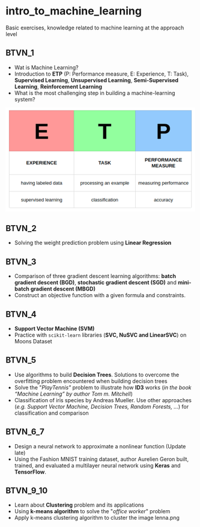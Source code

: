 # intro_to_machine_learning
Basic exercises, knowledge related to machine learning at the approach level

## BTVN_1

- Wat is Machine Learning?
- Introduction to **ETP** (P: Performance measure, E: Experience, T: Task), **Supervised Learning**, **Unsupervised Learning**, **Semi-Supervised Learning**, **Reinforcement Learning**
- What is the most challenging step in building a machine-learning system?

![alt text](image.png)

## BTVN_2

- Solving the weight prediction problem using **Linear Regression**


## BTVN_3

- Comparison of three gradient descent learning algorithms: **batch gradient descent (BGD)**, **stochastic gradient descent (SGD)** and **mini-batch gradient descent (MBGD)**
- Construct an objective function with a given formula and constraints.


## BTVN_4

- **Support Vector Machine (SVM)**
- Practice with `scikit-learn` libraries (**SVC, NuSVC and LinearSVC**) on Moons Dataset

## BTVN_5

-  Use algorithms to build **Decision Trees**. Solutions to overcome the overfitting problem encountered when building decision trees
- Solve the "*PlayTennis"* problem to illustrate how **ID3** works (*in the book “Machine Learning” by author Tom m. Mitchell*)
- Classification of iris species by Andreas Mueller. Use other approaches (*e.g. Support Vector Machine, Decision Trees, Random Forests, …*) for classification and comparison

## BTVN_6_7
- Design a neural network to approximate a nonlinear function (Update late)
- Using the Fashion MNIST training dataset, author Aurelien Geron built, trained, and evaluated a multilayer neural network using **Keras** and **TensorFlow**.

## BTVN_9_10
- Learn about **Clustering** problem and its applications
- Using **k-means algorithm** to solve the "*office worker*" problem
- Apply k-means clustering algorithm to cluster the image lenna.png